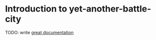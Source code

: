 # Introduction to yet-another-battle-city

TODO: write [great documentation](http://jacobian.org/writing/what-to-write/)
